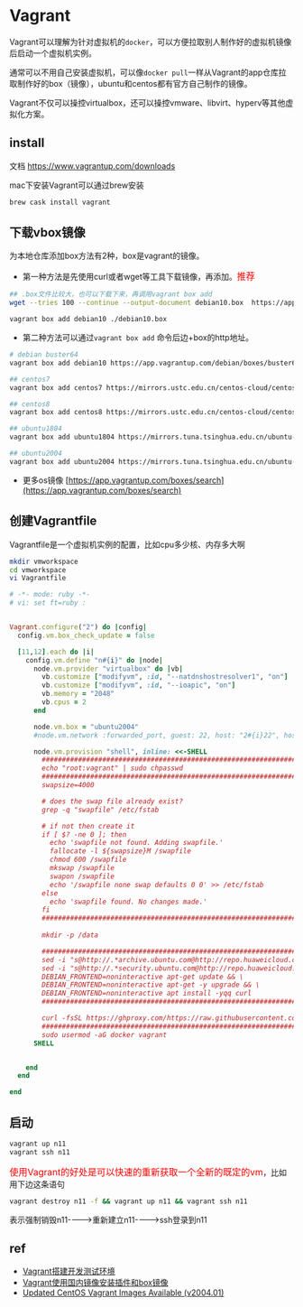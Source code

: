 # Vagrant

Vagrant可以理解为针对虚拟机的`docker`，可以方便拉取别人制作好的虚拟机镜像后启动一个虚拟机实例。

通常可以不用自己安装虚拟机，可以像`docker pull`一样从Vagrant的app仓库拉取制作好的box（镜像），ubuntu和centos都有官方自己制作的镜像。

Vagrant不仅可以操控virtualbox，还可以操控vmware、libvirt、hyperv等其他虚拟化方案。

## install

文档 <https://www.vagrantup.com/downloads>

mac下安装Vagrant可以通过brew安装

```bash
brew cask install vagrant
```

## 下载vbox镜像

为本地仓库添加box方法有2种，box是vagrant的镜像。

* 第一种方法是先使用curl或者wget等工具下载镜像，再添加。<font color=red size=3>推荐</font>

```bash
## .box文件比较大，也可以下载下来，再调用vagrant box add
wget --tries 100 --continue --output-document debian10.box  https://app.vagrantup.com/debian/boxes/buster64/versions/10.4.0/providers/virtualbox.box

vagrant box add debian10 ./debian10.box
```

* 第二种方法可以通过`vagrant box add` 命令后边+box的http地址。

```bash
# debian buster64
vagrant box add debian10 https://app.vagrantup.com/debian/boxes/buster64/versions/10.4.0/providers/virtualbox.box

## centos7
vagrant box add centos7 https://mirrors.ustc.edu.cn/centos-cloud/centos/7/vagrant/x86_64/images/CentOS-7-x86_64-Vagrant-2004_01.VirtualBox.box

## centos8
vagrant box add centos8 https://mirrors.ustc.edu.cn/centos-cloud/centos/8/vagrant/x86_64/images/CentOS-8-Vagrant-8.3.2011-20201204.2.x86_64.vagrant-virtualbox.box

## ubuntu1804
vagrant box add ubuntu1804 https://mirrors.tuna.tsinghua.edu.cn/ubuntu-cloud-images/bionic/current/bionic-server-cloudimg-amd64-vagrant.box

## ubuntu2004
vagrant box add ubuntu2004 https://mirrors.tuna.tsinghua.edu.cn/ubuntu-cloud-images/server/focal/current/focal-server-cloudimg-amd64-vagrant.box
```

* 更多os镜像 [https://app.vagrantup.com/boxes/search](https://app.vagrantup.com/boxes/search)

## 创建Vagrantfile

Vagrantfile是一个虚拟机实例的配置，比如cpu多少核、内存多大啊

```bash
mkdir vmworkspace
cd vmworkspace
vi Vagrantfile
```

```ruby
# -*- mode: ruby -*-
# vi: set ft=ruby :


Vagrant.configure("2") do |config|
  config.vm.box_check_update = false

  [11,12].each do |i|
    config.vm.define "n#{i}" do |node|
      node.vm.provider "virtualbox" do |vb|
        vb.customize ["modifyvm", :id, "--natdnshostresolver1", "on"]
        vb.customize ["modifyvm", :id, "--ioapic", "on"]
        vb.memory = "2048"
        vb.cpus = 2        
      end

      node.vm.box = "ubuntu2004"
      #node.vm.network :forwarded_port, guest: 22, host: "2#{i}22", host_ip: "0.0.0.0", auto_correct:true

      node.vm.provision "shell", inline: <<-SHELL
        #########################################################################
        echo "root:vagrant" | sudo chpasswd
        #########################################################################
        swapsize=4000

        # does the swap file already exist?
        grep -q "swapfile" /etc/fstab

        # if not then create it
        if [ $? -ne 0 ]; then
          echo 'swapfile not found. Adding swapfile.'
          fallocate -l ${swapsize}M /swapfile
          chmod 600 /swapfile
          mkswap /swapfile
          swapon /swapfile
          echo '/swapfile none swap defaults 0 0' >> /etc/fstab
        else
          echo 'swapfile found. No changes made.'
        fi
        #######################################################################
                
        mkdir -p /data

        #######################################################################
        sed -i "s@http://.*archive.ubuntu.com@http://repo.huaweicloud.com@g" /etc/apt/sources.list && \
        sed -i "s@http://.*security.ubuntu.com@http://repo.huaweicloud.com@g" /etc/apt/sources.list && \
        DEBIAN_FRONTEND=noninteractive apt-get update && \
        DEBIAN_FRONTEND=noninteractive apt-get -y upgrade && \
        DEBIAN_FRONTEND=noninteractive apt install -yqq curl
        #######################################################################

        curl -fsSL https://ghproxy.com/https://raw.githubusercontent.com/dyrnq/install-docker/main/install-docker.sh | bash -s docker --mirror tencent --version 20.10.3 --with-compose --compose-version 1.28.2 --compose-mirror daocloud
        #######################################################################
        sudo usermod -aG docker vagrant
      SHELL


    end
  end

end

```

## 启动

```bash
vagrant up n11
vagrant ssh n11
```

<font color=red size=3>使用Vagrant的好处是可以快速的重新获取一个全新的既定的vm</font>，比如用下边这条语句

```bash
vagrant destroy n11 -f && vagrant up n11 && vagrant ssh n11 
```

表示强制销毁n11---->重新建立n11---->ssh登录到n11

## ref

* [Vagrant搭建开发测试环境](https://codebays.com/server/171.html)
* [Vagrant使用国内镜像安装插件和box镜像](https://blog.dteam.top/posts/2020-04/vagrant-use-mirror.html)
* [Updated CentOS Vagrant Images Available (v2004.01)](https://blog.centos.org/2020/05/updated-centos-vagrant-images-available-v2004-01/)
